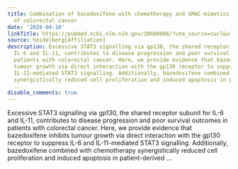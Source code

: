 ```yaml
---
title: Combination of bazedoxifene with chemotherapy and SMAC-mimetics for the treatment
  of colorectal cancer
date: '2024-04-10'
linkTitle: https://pubmed.ncbi.nlm.nih.gov/38600086/?utm_source=curl&utm_medium=rss&utm_campaign=pubmed-2&utm_content=1FakS-2QOkCT8HsMOQP1bCRQ4YzyumYOmxmF0moLsQ3dFB1E9V&fc=20220326224207&ff=20240411180910&v=2.18.0.post9+e462414
source: heidelberg[Affiliation]
description: Excessive STAT3 signalling via gp130, the shared receptor subunit for
  IL-6 and IL-11, contributes to disease progression and poor survival outcomes in
  patients with colorectal cancer. Here, we provide evidence that bazedoxifene inhibits
  tumour growth via direct interaction with the gp130 receptor to suppress IL-6 and
  IL-11-mediated STAT3 signalling. Additionally, bazedoxifene combined with chemotherapy
  synergistically reduced cell proliferation and induced apoptosis in patient-derived
  ...
disable_comments: true
---
```

Excessive STAT3 signalling via gp130, the shared receptor subunit for IL-6 and IL-11, contributes to disease progression and poor survival outcomes in patients with colorectal cancer. Here, we provide evidence that bazedoxifene inhibits tumour growth via direct interaction with the gp130 receptor to suppress IL-6 and IL-11-mediated STAT3 signalling. Additionally, bazedoxifene combined with chemotherapy synergistically reduced cell proliferation and induced apoptosis in patient-derived ...